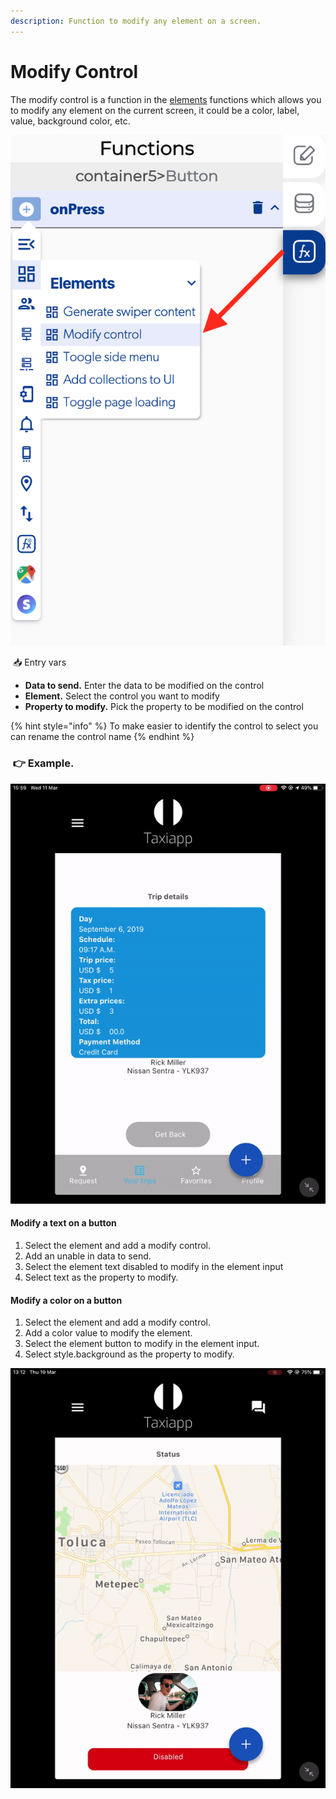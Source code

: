 ```yaml
---
description: Function to modify any element on a screen.
---
```


# Modify Control

The modify control is a function in the [elements](./) functions which allows you to modify any element on the current screen, it could be a color, label, value, background color, etc.



![](../../../.gitbook/assets/captura-de-pantalla-2020-02-10-a-la-s-10.21.49.png)

  
​​ 📥 Entry vars

* **Data to send.** Enter the data to be modified on the control
* **Element.** Select the control you want to modify
* **Property to modify.** Pick the property to be modified on the control

{% hint style="info" %}
To make easier to identify the control to select you can rename the control name
{% endhint %}

### ​​ 👉 Example. <a id="examples"></a>

![](../../../.gitbook/assets/ezgif.com-video-to-gif-4%20%281%29.gif)

#### Modify a text on a button

1. Select the element and add a modify control.
2. Add an unable in data to send.
3. Select the element text disabled to modify in the element input 
4. Select text as the property to modify.

#### Modify a color on a button

1. Select the element and add a modify control.
2. Add a color value to modify the element.
3. Select the element button to modify in the element input.
4. Select style.background as the property to modify.

![When the user push the button it will change the color an the text.](../../../.gitbook/assets/ezgif.com-video-to-gif-6%20%282%29.gif)



